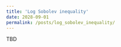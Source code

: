 ```yaml
---
title: 'Log Sobolev inequality'
date: 2028-09-01
permalink: /posts/log_sobolev_inequality/
---
```



TBD
